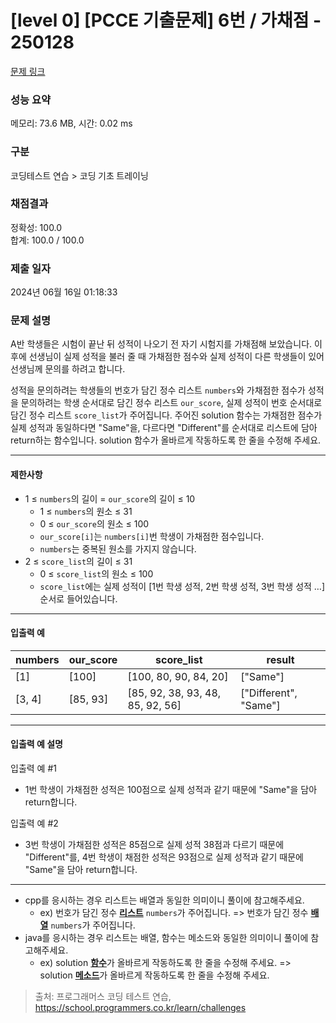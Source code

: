 # [level 0] [PCCE 기출문제] 6번 / 가채점 - 250128 

[문제 링크](https://school.programmers.co.kr/learn/courses/30/lessons/250128) 

### 성능 요약

메모리: 73.6 MB, 시간: 0.02 ms

### 구분

코딩테스트 연습 > 코딩 기초 트레이닝

### 채점결과

정확성: 100.0<br/>합계: 100.0 / 100.0

### 제출 일자

2024년 06월 16일 01:18:33

### 문제 설명

<p>A반 학생들은 시험이 끝난 뒤 성적이 나오기 전 자기 시험지를 가채점해 보았습니다. 이후에 선생님이 실제 성적을 불러 줄 때 가채점한 점수와 실제 성적이 다른 학생들이 있어 선생님께 문의를 하려고 합니다.</p>

<p>성적을 문의하려는 학생들의 번호가 담긴 정수 리스트 <code>numbers</code>와 가채점한 점수가 성적을 문의하려는 학생 순서대로 담긴 정수 리스트 <code>our_score</code>, 실제 성적이 번호 순서대로 담긴 정수 리스트 <code>score_list</code>가 주어집니다. 주어진 solution 함수는 가채점한 점수가 실제 성적과 동일하다면 "Same"을, 다르다면 "Different"를 순서대로 리스트에 담아 return하는 함수입니다. solution 함수가 올바르게 작동하도록 한 줄을 수정해 주세요.</p>

<hr>

<h4>제한사항</h4>

<ul>
<li>1 ≤ <code>numbers</code>의 길이 = <code>our_score</code>의 길이 ≤ 10

<ul>
<li>1 ≤ <code>numbers</code>의 원소 ≤ 31</li>
<li>0 ≤ <code>our_score</code>의 원소 ≤ 100</li>
<li><code>our_score[i]</code>는 <code>numbers[i]</code>번 학생이 가채점한 점수입니다.</li>
<li><code>numbers</code>는 중복된 원소를 가지지 않습니다.</li>
</ul></li>
<li>2 ≤ <code>score_list</code>의 길이 ≤ 31

<ul>
<li>0 ≤ <code>score_list</code>의 원소 ≤ 100</li>
<li><code>score_list</code>에는 실제 성적이 [1번 학생 성적, 2번 학생 성적, 3번 학생 성적 …] 순서로 들어있습니다.</li>
</ul></li>
</ul>

<hr>

<h4>입출력 예</h4>
<table class="table">
        <thead><tr>
<th>numbers</th>
<th>our_score</th>
<th>score_list</th>
<th>result</th>
</tr>
</thead>
        <tbody><tr>
<td>[1]</td>
<td>[100]</td>
<td>[100, 80, 90, 84, 20]</td>
<td>["Same"]</td>
</tr>
<tr>
<td>[3, 4]</td>
<td>[85, 93]</td>
<td>[85, 92, 38, 93, 48, 85, 92, 56]</td>
<td>["Different", "Same"]</td>
</tr>
</tbody>
      </table>
<hr>

<h4>입출력 예 설명</h4>

<p>입출력 예 #1</p>

<ul>
<li>1번 학생이 가채점한 성적은 100점으로 실제 성적과 같기 때문에 "Same"을 담아 return합니다.</li>
</ul>

<p>입출력 예 #2</p>

<ul>
<li>3번 학생이 가채점한 성적은 85점으로 실제 성적 38점과 다르기 때문에 "Different"를, 4번 학생이 채점한 성적은 93점으로 실제 성적과 같기 때문에 "Same"을 담아 return합니다.</li>
</ul>

<hr>

<ul>
<li>cpp를 응시하는 경우 리스트는 배열과 동일한 의미이니 풀이에 참고해주세요.

<ul>
<li>ex) 번호가 담긴 정수 <u><strong>리스트</strong></u> <code>numbers</code>가 주어집니다. =&gt; 번호가 담긴 정수 <u><strong>배열</strong></u> <code>numbers</code>가 주어집니다.</li>
</ul></li>
<li>java를 응시하는 경우 리스트는 배열, 함수는 메소드와 동일한 의미이니 풀이에 참고해주세요.

<ul>
<li>ex) solution <u><strong>함수</strong></u>가 올바르게 작동하도록 한 줄을 수정해 주세요. =&gt; solution <u><strong>메소드</strong></u>가 올바르게 작동하도록 한 줄을 수정해 주세요.</li>
</ul></li>
</ul>


> 출처: 프로그래머스 코딩 테스트 연습, https://school.programmers.co.kr/learn/challenges